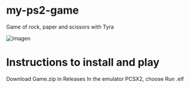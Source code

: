 # my-ps2-game
Game of rock, paper and scissors with Tyra

![imagen](https://user-images.githubusercontent.com/104105647/188333719-b188f727-53c0-423f-9522-f0049c17bbb4.png)

# Instructions to install and play

Download Game.zip in Releases
In the emulator PCSX2, choose Run .elf
